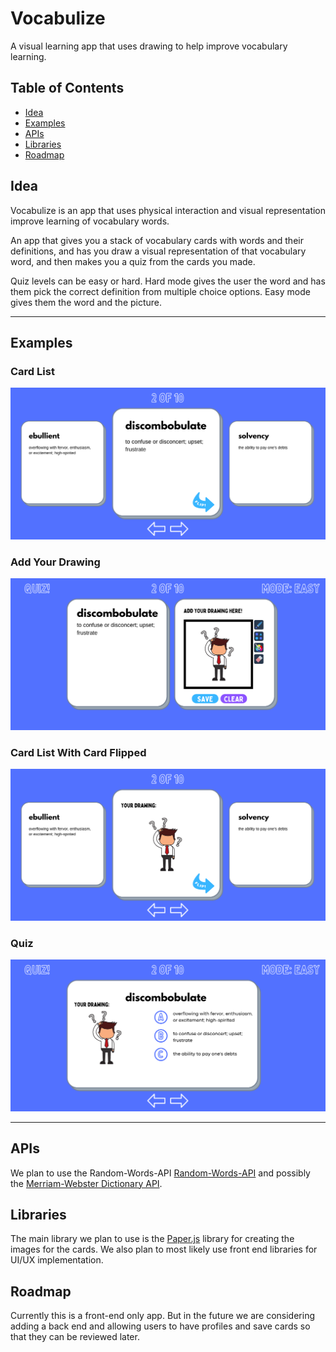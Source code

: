 # Vocabulize
A visual learning app that uses drawing to help improve vocabulary learning.

## Table of Contents

* [Idea](https://github.com/erikamanning/vocabulize#idea)
* [Examples](https://github.com/erikamanning/vocabulize#examples)
* [APIs](https://github.com/erikamanning/vocabulize#apis)
* [Libraries](https://github.com/erikamanning/vocabulize#libraries)
* [Roadmap](https://github.com/erikamanning/vocabulize#roadmap)

## Idea
Vocabulize is an app that uses physical interaction and visual representation improve learning of vocabulary words.

An app that gives you a stack of vocabulary cards with words and their definitions, and has you draw a visual representation of that vocabulary word, and then makes you a quiz from the cards you made.

Quiz levels can be easy or hard. Hard mode gives the user the word and has them pick the correct definition from multiple choice options. Easy mode gives them the word and the picture.

---

## Examples

### Card List
![Card List](/readme_images/card_list_front.png)

### Add Your Drawing
![Add Drawing](/readme_images/add_drawing.png)

### Card List With Card Flipped
![Card List Flipped](/readme_images/card_list_flip.png)

### Quiz
![Quiz](/readme_images/quiz.png)

---

## APIs
We plan to use the Random-Words-API [Random-Words-API](https://github.com/mcnaveen/Random-Words-API) and possibly the [Merriam-Webster Dictionary API](https://dictionaryapi.com/products/api-collegiate-dictionary).

## Libraries
The main library we plan to use is the [Paper.js](http://paperjs.org/) library for creating the images for the cards. We also plan to most likely use front end libraries for UI/UX implementation.

## Roadmap
Currently this is a front-end only app. But in the future we are considering adding a back end and allowing users to have profiles and save cards so that they can be reviewed later.